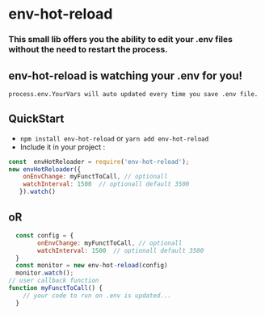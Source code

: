 # env-hot-reload

### This small lib offers you the ability to edit your .env files without the need to restart the process.

## env-hot-reload is watching your .env for you!
   `process.env.YourVars will auto updated every time you save .env file.`
## QuickStart

- `npm install env-hot-reload` or `yarn add env-hot-reload`
- Include it in your project :
```js
const  envHotReloader = require('env-hot-reload');
new envHotReloader({
    onEnvChange: myFunctToCall, // optionall
    watchInterval: 1500  // optionall default 3500
   }).watch()
```

 ## oR

```js
  const config = {
        onEnvChange: myFunctToCall, // optionall
        watchInterval: 1500  // optionall default 3500
  }
  const monitor = new env-hot-reload(config) 
  monitor.watch();
// user callback function  
function myFunctToCall() {
    // your code to run on .env is updated...
  }
```